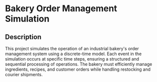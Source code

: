 # Bakery Order Management Simulation

## Description
This project simulates the operation of an industrial bakery's order management system using a discrete-time model. Each event in the simulation occurs at specific time steps, ensuring a structured and sequential processing of operations. The bakery must efficiently manage ingredients, recipes, and customer orders while handling restocking and courier shipments.